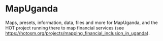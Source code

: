 # MapUganda
Maps, presets, information, data, files and more for MapUganda, and the HOT project running there to map financial services (see https://hotosm.org/projects/mapping_financial_inclusion_in_uganda).
